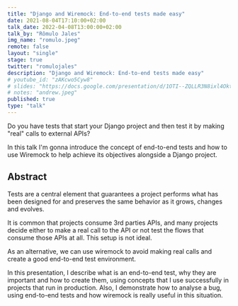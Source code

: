 ```yaml
---
title: "Django and Wiremock: End-to-end tests made easy"
date: 2021-08-04T17:10:00+02:00
talk_date: 2022-04-08T13:00:00+02:00
talk_by: "Rômulo Jales"
img_name: "romulo.jpeg"
remote: false
layout: "single"
stage: true
twitter: "romulojales"
description: "Django and Wiremock: End-to-end tests made easy"
# youtube_id: "zAKcwo5Cyw8"
# slides: "https://docs.google.com/presentation/d/1OTI--ZQLLR3N8ixl4OktEwbXfiau_0BNXicl_3j5uYc/edit?usp=sharing"
# notes: "andrew.jpeg"
published: true
type: "talk"
---
```


Do you have tests that start your Django project and then test it by making "real" calls to external APIs?

In this talk I'm gonna introduce the concept of end-to-end tests and how to use Wiremock to help achieve its objectives alongside a Django project.

## Abstract

Tests are a central element that guarantees a project performs what has been designed for and preserves the same behavior as it grows, changes and evolves. 

It is common that projects consume 3rd parties APIs, and many projects decide either to make a real call to the API or not test the flows that consume those APIs at all. This setup is not ideal.

As an alternative, we can use wiremock to avoid making real calls and create a good end-to-end test environment.

In this presentation, I describe what is an end-to-end test, why they are important and how to create them, using concepts that I use successfully in projects that run in production. Also, I demonstrate how to analyse a bug, using end-to-end tests and how wiremock is really useful in this situation.
